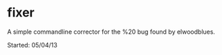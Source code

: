 fixer
====

A simple commandline corrector for the %20 bug found by elwoodblues.

Started: 05/04/13
